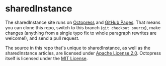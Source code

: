 # sharedInstance
The sharedInstance site runs on [Octopress](http://octopress.org) and [GitHub Pages](https://pages.github.com). That means you can clone this repo, switch to this branch (`git checkout source`), make changes (anything from a single typo fix to whole paragraph rewrites are welcome!), and send a pull request. 

The source in this repo that's unique to sharedInstance, as well as the sharedInstance articles, are licensed under [Apache License 2.0](https://www.apache.org/licenses/LICENSE-2.0.html). Octopress itself is licensed under the [MIT License](http://mit-license.org).
